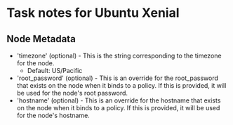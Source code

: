 # Task notes for Ubuntu Xenial

## Node Metadata

- 'timezone' (optional) - This is the string corresponding to the timezone for
  the node.
  - Default: US/Pacific
- 'root_password' (optional) - This is an override for the root_password that
  exists on the node when it binds to a policy. If this is provided, it will be
  used for the node's root password.
- 'hostname' (optional) - This is an override for the hostname that exists
  on the node when it binds to a policy. If this is provided, it will be used
  for the node's hostname.
  
